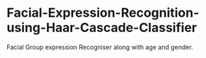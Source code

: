 # Facial-Expression-Recognition-using-Haar-Cascade-Classifier
Facial Group expression Recogniser along with age and gender.
